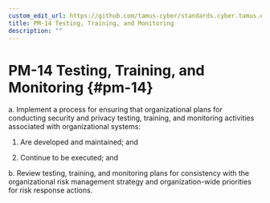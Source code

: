 ```yaml
---
custom_edit_url: https://github.com/tamus-cyber/standards.cyber.tamus.edu/tree/main/content/tamus.edu/TAMUS_profile.xml
title: PM-14 Testing, Training, and Monitoring
description: ""
---
```


# PM-14 Testing, Training, and Monitoring {#pm-14}

a. Implement a process for ensuring that organizational plans for conducting security and privacy testing, training, and monitoring activities associated with organizational systems:

1. Are developed and maintained; and

2. Continue to be executed; and

b. Review testing, training, and monitoring plans for consistency with the organizational risk management strategy and organization-wide priorities for risk response actions.


